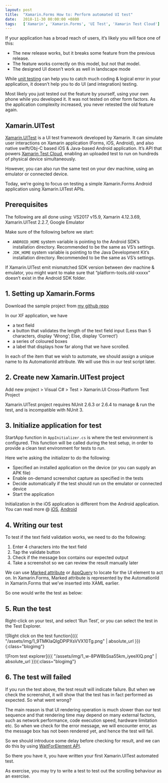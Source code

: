 ```yaml
---
layout: post
title:  "Xamarin.Forms How to: Perform automated UI test"
date:   2018-11-30 00:00:00 +0800
tags:   ['Xamarin', 'Xamarin.Forms', 'UI Test', 'Xamarin Test Cloud']
---
```

If your application has a broad reach of users, it’s likely you will face one of this:

* The new release works, but it breaks some feature from the previous release.
* The feature works correctly on this model, but not that model.
* The designed UI doesn’t work as well in landscape mode

While [unit testing](https://en.wikipedia.org/wiki/Unit_testing) can help you to catch much coding & logical error in your application, it doesn’t help you to do UI (and integration) testing.

Most likely you just tested out the feature by yourself, using your own phone while you developed it. It was not tested on other form factors. As the application complexity increased, you never retested the old feature again.

## Xamarin.UITest

[Xamarin.UITest](https://docs.microsoft.com/en-us/appcenter/test-cloud/uitest/) is a UI test framework developed by Xamarin. It can simulate user interactions on Xamarin application (Forms, iOS, Android), and also native swift/Obj-C based iOS & Java-based Android application. It’s API that powers [Xamarin Test Cloud](https://testcloud.xamarin.com/), enabling an uploaded test to run on hundreds of physical device simultaneously.

However, you can also run the same test on your dev machine, using an emulator or connected device.

Today, we’re going to focus on testing a simple Xamarin.Forms Android application using Xamarin.UITest APIs.

## Prerequisites

The following are all done using: VS2017 v15.9, Xamarin 4.12.3.69, Xamarin.UITest 2.2.7, Google Emulator

Make sure of the following before we start:

* ```ANDROID_HOME``` system variable is pointing to the Android SDK’s installation directory. Recommended to be the same as VS’s settings.
* ```JDK_HOME``` system variable is pointing to the Java Development Kit’s installation directory. Recommended to be the same as VS’s settings.

If Xamarin.UITest emit mismatched SDK version between dev machine & emulator, you might want to make sure that “platform-tools.old-xxxxx” doesn’t exist in the Android SDK folder.

## 1. Setting up Xamarin.Forms

Download the sample project from [my github repo](https://github.com/xyfoo/learn-xamarin-ui-test)

In our XF application, we have

* a text field
* a button that validates the length of the text field input (Less than 5 characters, display ‘Wrong’; Else, display ‘Correct’)
* a series of coloured boxes
* a label that displays how far along that we have scrolled.

In each of the item that we wish to automate, we should assign a unique name to its AutomationId attribute. We will use this in our test script later.

<script src="https://gist.github.com/xyfoo/a0b3c0fc6673060ef6abb4c0e6ddd0e2.js"></script>

## 2. Create new Xamarin.UITest project

Add new project > Visual C# > Test > Xamarin.UI Cross-Platform Test Project

Xamarin.UITest project requires NUnit 2.6.3 or 2.6.4 to manage & run the test, and is incompatible with NUnit 3.

## 3. Initialize application for test

StartApp function in ```AppInitializer.cs``` is where the test environment is configured. This function will be called during the test setup, in order to provide a clean test environment for tests to run.

<script src="https://gist.github.com/xyfoo/5ca866445dc388ce7b08fc0b56de81b0.js"></script>

Here we’re asking the initializer to do the following:

* Specified an installed application on the device (or you can supply an APK file)
* Enable on-demand screenshot capture as specified in the tests
* Decide automatically if the test should run on the emulator or connected device
* Start the application

Initialization in the iOS application is different from the Android application. You can read more @ [iOS](https://docs.microsoft.com/en-us/appcenter/test-cloud/uitest/#initialize-iapp-for-ios-applications), [Android](https://docs.microsoft.com/en-us/appcenter/test-cloud/uitest/#initialize-iapp-for-android-applications)

## 4. Writing our test

To test if the text field validation works, we need to do the following:

1. Enter 4 characters into the text field
1. Tap the validate button
1. Check if the message box contains our expected output
1. Take a screenshot so we can review the result manually later

We can use [Marked attribute](https://docs.microsoft.com/en-us/appcenter/test-cloud/uitest/#using-marked-to-locate-views) or [AppQuery](http://developer.xamarin.com/api/type/Xamarin.UITest.Queries.AppQuery/) to locate for the UI element to act on. In Xamarin.Forms, Marked attribute is represented by the AutomationId in Xamarin.Forms that we’ve inserted into XAML earlier.

So one would write the test as below:

<script src="https://gist.github.com/xyfoo/f45b66550198a3cee5c2c1ac3410b033.js"></script>

## 5. Run the test

Right-click on your test, and select ‘Run Test’, or you can select the test in the Test Explorer.

![Right click on the test function]({{ "/assets/img/1_9TMKIaQIgDPlPXsVVX10Tg.png" | absolute_url }}){:class="blogimg"}

![From test explorer]({{ "/assets/img/1_w-8PW8bSsa55km_iyeeXIQ.png" | absolute_url }}){:class="blogimg"}

## 6. The test will failed

If you run the test above, the test result will indicate failure. But when we check the screenshot, it will show that the test has in fact performed as expected. So what went wrong?

The main reason is that UI rendering operation is much slower than our test sequence and that rendering time may depend on many external factors, such as network performance, code execution speed, hardware limitation etc. So when we check for the error message, we will encounter error, as the message box has not been rendered yet, and hence the test will fail.

So we should introduce some delay before checking for result, and we can do this by using [WaitForElement API](https://docs.microsoft.com/en-us/appcenter/test-cloud/uitest/working-with-timeouts).

<script src="https://gist.github.com/xyfoo/6570b39ef9ed522527eefd49bf42fa39.js"></script>

So there you have it, you have written your first Xamarin.UITest automated test.

As exercise, you may try to write a test to test out the scrolling behaviour as an exercise.